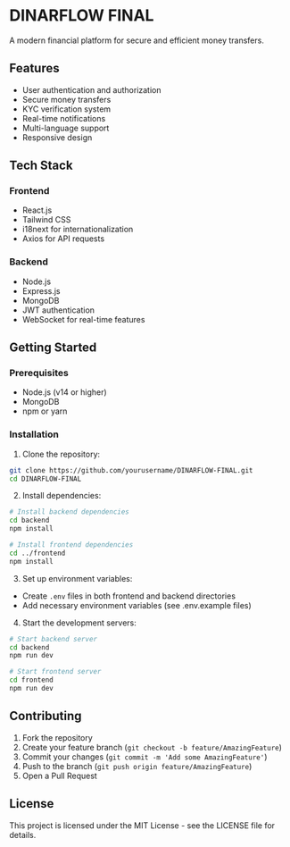 # DINARFLOW FINAL

A modern financial platform for secure and efficient money transfers.

## Features

- User authentication and authorization
- Secure money transfers
- KYC verification system
- Real-time notifications
- Multi-language support
- Responsive design

## Tech Stack

### Frontend

- React.js
- Tailwind CSS
- i18next for internationalization
- Axios for API requests

### Backend

- Node.js
- Express.js
- MongoDB
- JWT authentication
- WebSocket for real-time features

## Getting Started

### Prerequisites

- Node.js (v14 or higher)
- MongoDB
- npm or yarn

### Installation

1. Clone the repository:

```bash
git clone https://github.com/yourusername/DINARFLOW-FINAL.git
cd DINARFLOW-FINAL
```

2. Install dependencies:

```bash
# Install backend dependencies
cd backend
npm install

# Install frontend dependencies
cd ../frontend
npm install
```

3. Set up environment variables:

- Create `.env` files in both frontend and backend directories
- Add necessary environment variables (see .env.example files)

4. Start the development servers:

```bash
# Start backend server
cd backend
npm run dev

# Start frontend server
cd frontend
npm run dev
```

## Contributing

1. Fork the repository
2. Create your feature branch (`git checkout -b feature/AmazingFeature`)
3. Commit your changes (`git commit -m 'Add some AmazingFeature'`)
4. Push to the branch (`git push origin feature/AmazingFeature`)
5. Open a Pull Request

## License

This project is licensed under the MIT License - see the LICENSE file for details.
